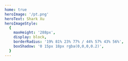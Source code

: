 ```yaml
---
home: true
heroImage: '/pt.png'
heroText: Shark Xu
heroImageStyle:
  {
    maxHeight: '288px',
    display: block,
    borderRadius: '19% 81% 23% 77% / 44% 57% 43% 56%',
    boxShadow: '0 15px 18px rgba(0,0,0,0.2)',
  }
---
```

